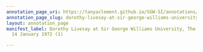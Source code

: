 ```yaml
---
annotation_page_uri: https://tanyaclement.github.io/SGW-SI/annotations/dorothy-livesay-at-sir-george-williams-university-the-poetry-series-14-january-1972-1--canvas-1-toc.json
annotation_page_slug: dorothy-livesay-at-sir-george-williams-university-the-poetry-series-14-january-1972-1--canvas-1-toc
layout: annotation_page
manifest_label: Dorothy Livesay at Sir George Williams University, The Poetry Series,
  14 January 1972 (1)

---
```

